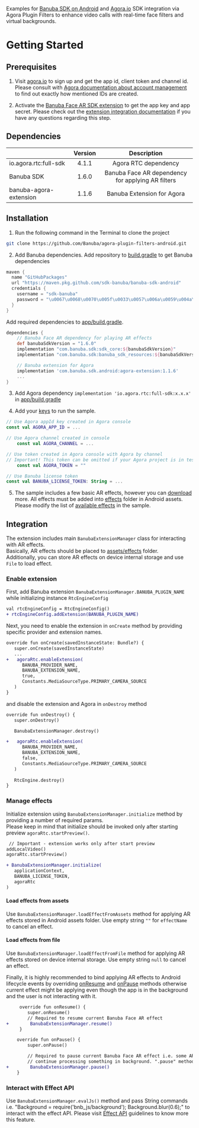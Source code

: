 Examples for [Banuba SDK on Android](https://docs.banuba.com/face-ar-sdk-v1/android/android_overview) and [Agora.io](https://www.agora.io/en/) SDK integration via Agora Plugin Filters to enhance video calls with real-time face filters and virtual backgrounds.

# Getting Started

## Prerequisites

1. Visit [agora.io](https://www.agora.io/) to sign up and get the app id, client token and channel id. Please consult with [Agora documentation about account management](https://docs.agora.io/en/voice-calling/reference/manage-agora-account) to find out exactly how mentioned IDs are created.

2. Activate the [Banuba Face AR SDK extension](https://console.agora.io/marketplace/extension/introduce?serviceName=banuba) to get the app key and app secret. Please check out the [extension integration documentation](https://docs.agora.io/en/video-calling/develop/use-an-extension?platform=android) if you have any questions regarding this step.

## Dependencies

|                        | Version |                    Description                    | 
|------------------------|:-------:|:-------------------------------------------------:|
| io.agora.rtc:full-sdk  |  4.1.1  |               Agora RTC dependency                |
| Banuba SDK             |  1.6.0  | Banuba Face AR dependency for applying AR filters |
| banuba-agora-extension |  1.1.6  |            Banuba Extension for Agora             |


## Installation

1. Run the following command in the Terminal to clone the project
```sh
git clone https://github.com/Banuba/agora-plugin-filters-android.git
```
2. Add Banuba dependencies.
Add repository to [build.gradle](build.gradle#L17) to get Banuba dependencies
```groovy
maven {
  name "GitHubPackages"
  url "https://maven.pkg.github.com/sdk-banuba/banuba-sdk-android"
  credentials {
    username = "sdk-banuba"
    password = "\u0067\u0068\u0070\u005f\u0033\u0057\u006a\u0059\u004a\u0067\u0071\u0054\u0058\u0058\u0068\u0074\u0051\u0033\u0075\u0038\u0051\u0046\u0036\u005a\u0067\u004f\u0041\u0053\u0064\u0046\u0032\u0045\u0046\u006a\u0030\u0036\u006d\u006e\u004a\u004a"
  }
}
```
Add required dependencies to [app/build.gradle](app/build.gradle#L39).
```groovy
dependencies {
    // Banuba Face AR dependency for playing AR effects
    def banubaSdkVersion = "1.6.0"
    implementation "com.banuba.sdk:sdk_core:${banubaSdkVersion}"
    implementation "com.banuba.sdk:banuba_sdk_resources:${banubaSdkVersion}"

    // Banuba extension for Agora
    implementation 'com.banuba.sdk.android:agora-extension:1.1.6'
    ...
}
```

3. Add Agora dependency `implementation 'io.agora.rtc:full-sdk:x.x.x'` in [app/build.gradle](app/build.gradle#L47)

4. Add your [keys](app/src/main/java/com/banuba/sdk/agorapluginexample/Keys.kt) to run the sample.
```kotlin
// Use Agora appId key created in Agora console
const val AGORA_APP_ID = ...

// Use Agora channel created in console
    const val AGORA_CHANNEL = ...

// Use token created in Agora console with Agora by channel
// Important! This token can be omitted if your Agora project is in testing mode
    const val AGORA_TOKEN = ""

// Use Banuba license token
const val BANUBA_LICENSE_TOKEN: String = ...
```

5. The sample includes a few basic AR effects, however you can [download](https://docs.banuba.com/face-ar-sdk-v1/overview/demo_face_filters) more. All effects must be added into [effects](app/src/main/assets/effects) folder in Android assets. 
Please modify the list of [available effects](app/src/main/java/com/banuba/sdk/agorapluginexample/MainActivity.kt#L38) in the sample.

## Integration
The extension includes main `BanubaExtensionManager` class for interacting with AR effects.  
Basically, AR effects should be placed to [assets/effects](app/src/main/assets/effects) folder.  
Additionally, you can store AR effects on device internal storage and use `File` to load effect.

### Enable extension
First, add Banuba extension `BanubaExtensionManager.BANUBA_PLUGIN_NAME` while initializing instance `RtcEngineConfig`
```diff
val rtcEngineConfig = RtcEngineConfig()
+ rtcEngineConfig.addExtension(BANUBA_PLUGIN_NAME)
```
Next, you need to enable the extension in `onCreate` method by providing specific provider and extension names.
```diff
override fun onCreate(savedInstanceState: Bundle?) {
   super.onCreate(savedInstanceState)
   ...
+   agoraRtc.enableExtension(
      BANUBA_PROVIDER_NAME,
      BANUBA_EXTENSION_NAME,
      true,
      Constants.MediaSourceType.PRIMARY_CAMERA_SOURCE
   )
}
```
and disable the extension and Agora in `onDestroy` method
```diff
override fun onDestroy() {
   super.onDestroy()

   BanubaExtensionManager.destroy()

+   agoraRtc.enableExtension(
      BANUBA_PROVIDER_NAME,
      BANUBA_EXTENSION_NAME,
      false,
      Constants.MediaSourceType.PRIMARY_CAMERA_SOURCE
   )
   
   RtcEngine.destroy()
}
```

### Manage effects
Initialize extension using `BanubaExtensionManager.initialize` method by providing a number of required params.  
Please keep in mind that initialize should be invoked only after starting preview `agoraRtc.startPreview()`.
```diff
 // Important - extension works only after start preview
addLocalVideo()
agoraRtc.startPreview()

+ BanubaExtensionManager.initialize(
   applicationContext,
   BANUBA_LICENSE_TOKEN,
   agoraRtc
)
```

#### Load effects from assets 

Use `BanubaExtensionManager.loadEffectFromAssets` method for applying AR effects stored in Android assets folder.
Use empty string `""` for `effectName` to cancel an effect.

#### Load effects from file

Use `BanubaExtensionManager.loadEffectFromFile` method for applying AR effects stored on device internal storage.
Use empty string `null` to cancel an effect.

Finally, it is highly recommended to bind applying AR effects to Android lifecycle events by overriding [onResume](app/src/main/java/com/banuba/sdk/agorapluginexample/MainActivity.kt#L177) and [onPause](app/src/main/java/com/banuba/sdk/agorapluginexample/MainActivity.kt#L185) methods
otherwise current effect might be applying even though the app is in the background and the user is not interacting with it.
```diff
     override fun onResume() {
        super.onResume()
        // Required to resume current Banuba Face AR effect
+        BanubaExtensionManager.resume()
     }

    override fun onPause() {
        super.onPause()

        // Required to pause current Banuba Face AR effect i.e. some AR effects might play audio or
        // continue processing something in background. ".pause" method helps to stop processing.
+        BanubaExtensionManager.pause()
    }
```

### Interact with Effect API
Use ```BanubaExtensionManager.evalJs()``` method and pass String commands i.e. "Background = require('bnb_js/background'); Background.blur(0.6);"
to interact with the effect API.
Please visit [Effect API](https://docs.banuba.com/face-ar-sdk-v1/effect_api/getting_started) guidelines to know more this feature.
